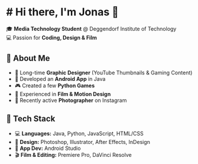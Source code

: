 # # Hi there, I'm Jonas 👋  

🎓 **Media Technology Student** @ Deggendorf Institute of Technology  
💻 Passion for **Coding, Design & Film**  

## 🚀 About Me  
- 🎨 Long-time **Graphic Designer** (YouTube Thumbnails & Gaming Content)  
- 📱 Developed an **Android App** in Java  
- 🎮 Created a few **Python Games**  
- 🎥 Experienced in **Film & Motion Design**  
- 📸 Recently active **Photographer** on Instagram  

## 🔧 Tech Stack  
- 💻 **Languages:** Java, Python, JavaScript, HTML/CSS  
- 🎨 **Design:** Photoshop, Illustrator, After Effects, InDesign  
- 📱 **App Dev:** Android Studio  
- 🎬 **Film & Editing:** Premiere Pro, DaVinci Resolve


<!---
<img alt="toplangs" src="https://github-readme-stats.vercel.app/api/top-langs/?username=firejsx&layout=compact"/>
